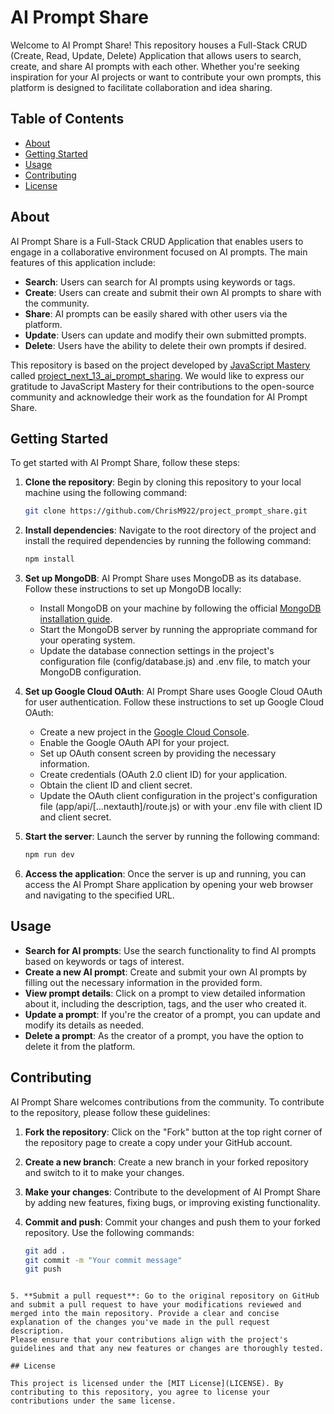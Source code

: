 # AI Prompt Share

Welcome to AI Prompt Share! This repository houses a Full-Stack CRUD (Create, Read, Update, Delete) Application that allows users to search, create, and share AI prompts with each other. Whether you're seeking inspiration for your AI projects or want to contribute your own prompts, this platform is designed to facilitate collaboration and idea sharing.

## Table of Contents

- [About](#about)
- [Getting Started](#getting-started)
- [Usage](#usage)
- [Contributing](#contributing)
- [License](#license)

## About

AI Prompt Share is a Full-Stack CRUD Application that enables users to engage in a collaborative environment focused on AI prompts. The main features of this application include:

- **Search**: Users can search for AI prompts using keywords or tags.
- **Create**: Users can create and submit their own AI prompts to share with the community.
- **Share**: AI prompts can be easily shared with other users via the platform.
- **Update**: Users can update and modify their own submitted prompts.
- **Delete**: Users have the ability to delete their own prompts if desired.

This repository is based on the project developed by [JavaScript Mastery](https://github.com/adrianhajdin) called [project_next_13_ai_prompt_sharing](https://github.com/adrianhajdin/project_next_13_ai_prompt_sharing). We would like to express our gratitude to JavaScript Mastery for their contributions to the open-source community and acknowledge their work as the foundation for AI Prompt Share.


## Getting Started

To get started with AI Prompt Share, follow these steps:

1. **Clone the repository**: Begin by cloning this repository to your local machine using the following command:

   ```bash
   git clone https://github.com/ChrisM922/project_prompt_share.git
   ```
2. **Install dependencies**: Navigate to the root directory of the project and install the required dependencies by running the following command:
   ```bash
   npm install
   ```
3. **Set up MongoDB**: AI Prompt Share uses MongoDB as its database. Follow these instructions to set up MongoDB locally:
   - Install MongoDB on your machine by following the official [MongoDB installation guide](https://docs.mongodb.com/manual/installation/).
   - Start the MongoDB server by running the appropriate command for your operating system.
   - Update the database connection settings in the project's configuration file (config/database.js) and .env file, to match your MongoDB configuration.

6. **Set up Google Cloud OAuth**: AI Prompt Share uses Google Cloud OAuth for user authentication. Follow these instructions to set up Google Cloud OAuth:
   - Create a new project in the [Google Cloud Console](https://console.cloud.google.com/).
   - Enable the Google OAuth API for your project.
   - Set up OAuth consent screen by providing the necessary information.
   - Create credentials (OAuth 2.0 client ID) for your application.
   - Obtain the client ID and client secret.
   - Update the OAuth client configuration in the project's configuration file (app/api/[...nextauth]/route.js) or with your .env file with client ID and client secret.

5. **Start the server**: Launch the server by running the following command:
     ```bash
     npm run dev
     ```
6. **Access the application**: Once the server is up and running, you can access the AI Prompt Share application by opening your web browser and navigating to the specified URL.

## Usage

- **Search for AI prompts**: Use the search functionality to find AI prompts based on keywords or tags of interest.
- **Create a new AI prompt**: Create and submit your own AI prompts by filling out the necessary information in the provided form.
- **View prompt details**: Click on a prompt to view detailed information about it, including the description, tags, and the user who created it.
- **Update a prompt**: If you're the creator of a prompt, you can update and modify its details as needed.
- **Delete a prompt**: As the creator of a prompt, you have the option to delete it from the platform.

## Contributing

AI Prompt Share welcomes contributions from the community. To contribute to the repository, please follow these guidelines:

1. **Fork the repository**: Click on the "Fork" button at the top right corner of the repository page to create a copy under your GitHub account.

2. **Create a new branch**: Create a new branch in your forked repository and switch to it to make your changes.

3. **Make your changes**: Contribute to the development of AI Prompt Share by adding new features, fixing bugs, or improving existing functionality.

4. **Commit and push**: Commit your changes and push them to your forked repository. Use the following commands:

   ```bash
   git add .
   git commit -m "Your commit message"
   git push
  ```

5. **Submit a pull request**: Go to the original repository on GitHub and submit a pull request to have your modifications reviewed and merged into the main repository. Provide a clear and concise explanation of the changes you've made in the pull request description.
Please ensure that your contributions align with the project's guidelines and that any new features or changes are thoroughly tested.

## License

This project is licensed under the [MIT License](LICENSE). By contributing to this repository, you agree to license your contributions under the same license.

